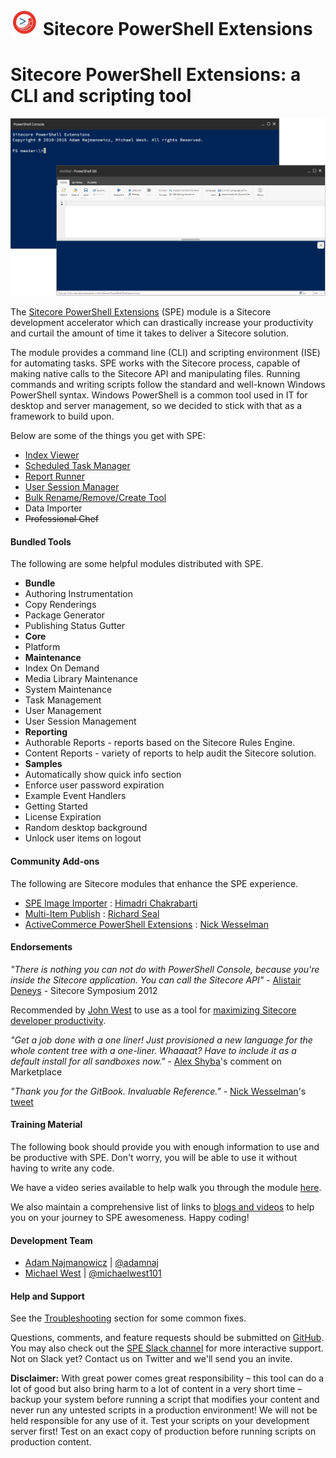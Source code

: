 ![](images/logos/logo-45x45.jpg) Sitecore PowerShell Extensions
=======

# Sitecore PowerShell Extensions: a CLI and scripting tool

![Sitecore PowerShell Extensions](/images/screenshots/cover/readme-console-ise.png)

The [Sitecore PowerShell Extensions][1] (SPE) module is a Sitecore development accelerator which can drastically increase your productivity and curtail the amount of time it takes to deliver a Sitecore solution. 

The module provides a command line (CLI) and scripting environment (ISE) for automating tasks. SPE works with the Sitecore process, capable of making native calls to the Sitecore API and manipulating files. Running commands and writing scripts follow the standard and well-known Windows PowerShell syntax. Windows PowerShell is a common tool used in IT for desktop and server management, so we decided to stick with that as a framework to build upon.

Below are some of the things you get with SPE:
* [Index Viewer](toolbox.md)
* [Scheduled Task Manager](toolbox.md)
* [Report Runner](reports.md)
* [User Session Manager](toolbox.md)
* [Bulk Rename/Remove/Create Tool](working-with-items.md)
* Data Importer
* ~~Professional Chef~~

#### Bundled Tools

The following are some helpful modules distributed with SPE.

* **Bundle**
 * Authoring Instrumentation
 * Copy Renderings
 * Package Generator
 * Publishing Status Gutter
* **Core**
 * Platform
* **Maintenance**
 * Index On Demand
 * Media Library Maintenance
 * System Maintenance
 * Task Management
 * User Management
 * User Session Management
* **Reporting**
 * Authorable Reports - reports based on the Sitecore Rules Engine.
 * Content Reports - variety of reports to help audit the Sitecore solution.
* **Samples**
 * Automatically show quick info section
 * Enforce user password expiration
 * Example Event Handlers
 * Getting Started
 * License Expiration
 * Random desktop background
 * Unlock user items on logout

#### Community Add-ons

The following are Sitecore modules that enhance the SPE experience.
* [SPE Image Importer][16] : [Himadri Chakrabarti][18]
* [Multi-Item Publish][17] : [Richard Seal][19]
* [ActiveCommerce PowerShell Extensions][20] : [Nick Wesselman][14]

#### Endorsements

*"There is nothing you can not do with PowerShell Console, because you're inside the Sitecore application. You can call the Sitecore API"* - [Alistair Deneys][11] - Sitecore Symposium 2012

Recommended by [John West][12] to use as a tool for [maximizing Sitecore developer productivity][10].

*"Get a job done with a one liner!
Just provisioned a new language for the whole content tree with a one-liner. Whaaaat?
Have to include it as a default install for all sandboxes now."* - [Alex Shyba][1]'s comment on Marketplace

*"Thank you for the GitBook. Invaluable Reference."* - [Nick Wesselman][14]'s [tweet][15]

#### Training Material

The following book should provide you with enough information to use and be  productive with SPE. Don't worry, you will be able to use it without having to write any code.

We have a video series available to help walk you through the module [here][13].

We also maintain a comprehensive list of links to [blogs and videos][2] to help you on your journey to SPE awesomeness. Happy coding!

#### Development Team

* [Adam Najmanowicz][3] | [@adamnaj][7]
* [Michael West][4] | [@michaelwest101][8]

#### Help and Support

See the [Troubleshooting](troubleshooting.md) section for some common fixes.

Questions, comments, and feature requests should be submitted on [GitHub][6]. You may also check out the [SPE Slack channel][21] for more interactive support. Not on Slack yet? Contact us on Twitter and we'll send you an invite.

**Disclaimer:** With great power comes great responsibility – this tool can do a lot of good but also bring harm to a lot of content in a very short time – backup your system before running a script that modifies your content and never run any untested scripts in a production environment! We will not be held responsible for any use of it. Test your scripts on your development server first! Test on an exact copy of production before running scripts on production content.

[1]: https://marketplace.sitecore.net/Modules/Sitecore_PowerShell_console.aspx
[2]: http://blog.najmanowicz.com/sitecore-powershell-console/
[3]: http://blog.najmanowicz.com/
[4]: http://michaellwest.blogspot.com/
[5]: http://sitecorejunkie.com/
[6]: https://git.io/spe
[7]: https://twitter.com/adamnaj
[8]: https://twitter.com/MichaelWest101
[9]: https://twitter.com/mike_i_reynolds
[10]: http://www.sitecore.net/learn/blogs/technical-blogs/john-west-sitecore-blog/posts/2015/02/maximize-sitecore-developer-productivity.aspx
[11]: https://twitter.com/adeneys
[12]: https://twitter.com/sitecorejohn
[13]: https://www.youtube.com/playlist?list=PLph7ZchYd_nCypVZSNkudGwPFRqf1na0b
[14]: https://twitter.com/techphoria414
[15]: https://twitter.com/techphoria414/status/632033887632289792
[16]: https://marketplace.sitecore.net/en/Modules/S/SPE_Image_Uploader_Module10.aspx
[17]: http://www.sitecorenutsbolts.net/2015/12/14/Multi-Item-Publish-with-Sitecore-Powershell-Extensions/
[18]: https://twitter.com/himadric
[19]: https://twitter.com/rich_seal
[20]: https://github.com/ActiveCommerce/activecommerce-powershell-extensions
[21]: https://sitecorechat.slack.com/messages/module-spe/